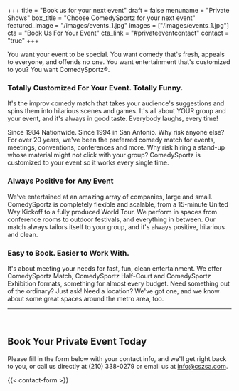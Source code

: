 +++
title = "Book us for your next event"
draft = false
menuname = "Private Shows"
box_title = "Choose ComedySportz for your next event"
featured_image = "/images/events_1.jpg"
images = ["/images/events_1.jpg"]
cta = "Book Us For Your Event"
cta_link = "#privateeventcontact"
contact = "true"
+++

You want your event to be special. You want comedy that's fresh, appeals to everyone, and offends no one. You want entertainment that's customized to you? You want ComedySportz®.

### Totally Customized For Your Event. Totally Funny.

It's the improv comedy match that takes your audience's suggestions and spins them into hilarious scenes and games. It's all about YOUR group and your event, and it's always in good taste. Everybody laughs, every time!

Since 1984 Nationwide. Since 1994 in San Antonio. Why risk anyone else?
For over 20 years, we've been the preferred comedy match for events, meetings, conventions, conferences and more. Why risk hiring a stand-up whose material might not click with your group? ComedySportz is customized to your event so it works every single time.

### Always Positive for Any Event

We've entertained at an amazing array of companies, large and small. ComedySportz is completely flexible and scalable, from a 15-minute United Way Kickoff to a fully produced World Tour. We perform in spaces from conference rooms to outdoor festivals, and everything in between. Our match always tailors itself to your group, and it's always positive, hilarious and clean.

### Easy to Book. Easier to Work With.

It's about meeting your needs for fast, fun, clean entertainment.
We offer ComedySportz Match, ComedySportz Half-Court and ComedySportz Exhibition formats, something for almost every budget. Need something out of the ordinary? Just ask! Need a location? We've got one, and we know about some great spaces around the metro area, too.

---

<a id="privateeventcontact"></a></br>
## Book Your Private Event Today
Please fill in the form below with your contact info, and we'll get right back to you, or call us directly at (210) 338-0279 or email us at <a href="mailto:info@cszsa.com">info@cszsa.com</a>.

{{< contact-form >}}
